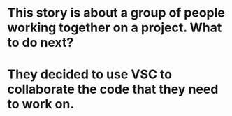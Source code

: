  # This story is about a group of people working together on a project. What to do next?

 # They decided to use VSC to collaborate the code that they need to work on. 
